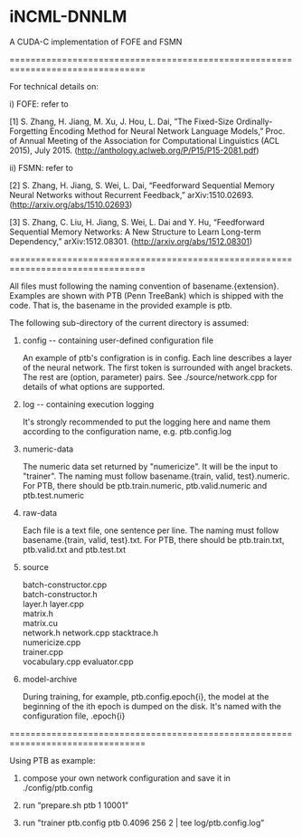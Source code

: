 # iNCML-DNNLM
A CUDA-C implementation of FOFE and FSMN

================================================================================

For technical details on:

i) FOFE: refer to

[1] S. Zhang, H. Jiang, M. Xu, J. Hou, L. Dai, ”The Fixed-Size Ordinally-Forgetting Encoding Method for Neural Network Language Models,” Proc. of Annual Meeting of the Association for Computational Linguistics (ACL 2015), July 2015.  (http://anthology.aclweb.org/P/P15/P15-2081.pdf)

ii) FSMN: refer to

[2] S. Zhang, H. Jiang, S. Wei, L. Dai, “Feedforward Sequential Memory Neural Networks without Recurrent Feedback,” arXiv:1510.02693. (http://arxiv.org/abs/1510.02693)

[3] S. Zhang, C. Liu, H. Jiang, S. Wei, L. Dai and Y. Hu, “Feedforward Sequential Memory Networks: A New Structure to Learn Long-term Dependency,” arXiv:1512.08301. (http://arxiv.org/abs/1512.08301)


================================================================================

All files must following the naming convention of basename.{extension}. 
Examples are shown with PTB (Penn TreeBank) which is shipped with the code.
That is, the basename in the provided example is ptb.

The following sub-directory of the current directory is assumed:


1. config -- containing user-defined configuration file 
	
	An example of ptb's configration is in config. Each line describes a
	layer of the neural network. The first token is surrounded with angel 
	brackets. The rest are (option, parameter) pairs. See 
	./source/network.cpp for details of what options are supported.

2. log -- containing execution logging

	It's strongly recommended to put the logging here and name them according
	to the configuration name, e.g. ptb.config.log

3. numeric-data

  	The numeric data set returned by "numericize". It will be the input
  	to "trainer". The naming must follow
        basename.{train, valid, test}.numeric. For PTB, there should be 
        ptb.train.numeric, ptb.valid.numeric and ptb.test.numeric

4. raw-data

   	Each file is a text file, one sentence per line. The naming must follow
        basename.{train, valid, test}.txt. For PTB, there should be 
        ptb.train.txt, ptb.valid.txt and ptb.test.txt

5. source

	batch-constructor.cpp  
	batch-constructor.h    
	layer.h 
	layer.cpp   
	matrix.h   
	matrix.cu      
	network.h 
	network.cpp
	stacktrace.h  
	numericize.cpp  
	trainer.cpp           
	vocabulary.cpp 
	evaluator.cpp  

6. model-archive

	During training, for example, ptb.config.epoch{i}, the model at the 
	beginning of the ith epoch is dumped on the disk. It's named with the 
	configuration file, <config>.epoch{i}





================================================================================

Using PTB as example:

1. compose your own network configuration and save it in ./config/ptb.config

2. run “prepare.sh ptb 1 10001”

3. run "trainer ptb.config ptb 0.4096 256 2 | tee log/ptb.config.log”


